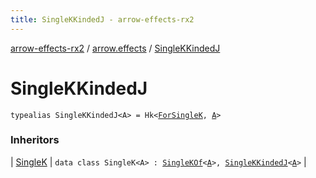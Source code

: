 ```yaml
---
title: SingleKKindedJ - arrow-effects-rx2
---
```


[arrow-effects-rx2](../index.html) / [arrow.effects](index.html) / [SingleKKindedJ](./-single-k-kinded-j.html)

# SingleKKindedJ

`typealias SingleKKindedJ<A> = Hk<`[`ForSingleK`](-for-single-k.html)`, `[`A`](-single-k-kinded-j.html#A)`>`

### Inheritors

| [SingleK](-single-k/index.html) | `data class SingleK<A> : `[`SingleKOf`](-single-k-of.html)`<`[`A`](-single-k/index.html#A)`>, `[`SingleKKindedJ`](./-single-k-kinded-j.html)`<`[`A`](-single-k/index.html#A)`>` |

